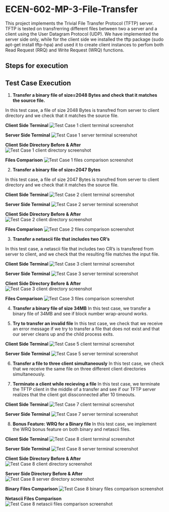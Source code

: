 # ECEN-602-MP-3-File-Transfer

This project implements the Trivial File Transfer Protocol (TFTP) server. TFTP is tested on transfrerring different files between two a server and a client using the User Datagram Protocol (UDP). We have implemented the server side only, while for the client side we installed the tftp package (sudo apt-get install tftp-hpa) and used it to create client instances to perfom both Read Request (RRQ) and Write Request (WRQ) functions.


## Steps for execution



## Test Case Execution

1. **Transfer a binary file of size=2048 Bytes and check that it matches the source file.**
 
In this test case, a file of size 2048 Bytes is transfred from server to client directory and we check that it matches the source file.

**Client Side Terminal**
![Test Case 1 client terminal screenshot](Screenshots/TS1_client_terminal.png)

**Server Side Terminal**
![Test Case 1 server terminal screenshot](Screenshots/TS1_server_terminal.png)

**Client Side Directory Before & After**
![Test Case 1 client directory screenshot](Screenshots/TS1_client_Directory.png)

**Files Comparison**
![Test Case 1 files comparison screenshot](Screenshots/TS1_client_files_comparison.png)

2. **Transfer a binary file of size=2047 Bytes**
 
In this test case, a file of size 2047 Bytes is transfred from server to client directory and we check that it matches the source file.

**Client Side Terminal**
![Test Case 2 client terminal screenshot](Screenshots/TS2_client_terminal.png)

**Server Side Terminal**
![Test Case 2 server terminal screenshot](Screenshots/TS2_server_terminal.png)

**Client Side Directory Before & After**
![Test Case 2 client directory screenshot](Screenshots/TS2_client_Directory.png)

**Files Comparison**
![Test Case 2 files comparison screenshot](Screenshots/TS2_client_files_comparison.png)


3. **Transfer a netascii file that includes two CR’s**
 
In this test case, a netascii file that includes two CR’s is transfered from server to client, and we check that the resulting file matches the input file.

**Client Side Terminal**
![Test Case 3 client terminal screenshot](Screenshots/TS3_client_terminal.png)

**Server Side Terminal**
![Test Case 3 server terminal screenshot](Screenshots/TS3_server_terminal.png)

**Client Side Directory Before & After**
![Test Case 3 client directory screenshot](Screenshots/TS3_client_Directory.png)

**Files Comparison**
![Test Case 3 files comparison screenshot](Screenshots/TS3_client_files_comparison.png)


4. **Transfer a binary file of size 34MB**
In this test case, we transfer a binary file of 34MB and see if block number wrap-around works.




5. **Try to transfer an invalid file**
In this test case, we check that we receive an error message if we try to transfer a file that does not exist and that our server cleans up and the child process exits.

**Client Side Terminal**
![Test Case 5 client terminal screenshot](Screenshots/TS5_client_terminal.png)

**Server Side Terminal**
![Test Case 5 server terminal screenshot](Screenshots/TS5_server_terminal.png)

6. **Transfer a file to three client simultaneously**
In this test case, we check that we receive the same file on three different client directories simultaneously.

7. **Terminate a client while recieving a file**
In this test case, we terminate the TFTP client in the middle of a transfer and see if our TFTP server realizes that the client got dissconnected after 10 timeouts.

**Client Side Terminal**
![Test Case 7 client terminal screenshot](Screenshots/TS7_client_terminal.png)

**Server Side Terminal**
![Test Case 7 server terminal screenshot](Screenshots/TS7_server_terminal.png)

8. **Bonus Feature: WRQ for a Binary file**
In this test case, we implement the WRQ bonus feature on both binary and netascii files.


**Client Side Terminal**
![Test Case 8 client terminal screenshot](Screenshots/TS8_client_terminal.png)

**Server Side Terminal**
![Test Case 8 server terminal screenshot](Screenshots/TS8_server_terminal.png)

**Client Side Directory Before & After**
![Test Case 8 client directory screenshot](Screenshots/TS8_client_Directory.png)

**Server Side Directory Before & After**
![Test Case 8 server directory screenshot](Screenshots/TS8_server_Directory.png)

**Binary Files Comparison**
![Test Case 8 binary files comparison screenshot](Screenshots/TS8_binary_files_comparison.png)

**Netascii Files Comparison**
![Test Case 8 netascii files comparison screenshot](Screenshots/TS8_netascii_files_comparison.png)
